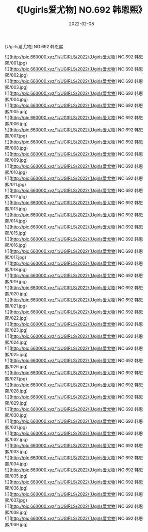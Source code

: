 ﻿---
layout: post
title:  《[Ugirls爱尤物] NO.692 韩恩熙》
date:   2022-02-08
img: http://pic.660000.xyz/1:/UGIRLS/2022/[Ugirls爱尤物] NO.692 韩恩熙/000.jpg
categories: [美女, 清纯, 唯美]
---

[Ugirls爱尤物] NO.692 韩恩熙

 ![](http://pic.660000.xyz/1:/UGIRLS/2022/[Ugirls爱尤物] NO.692 韩恩熙/001.jpg) <br>![](http://pic.660000.xyz/1:/UGIRLS/2022/[Ugirls爱尤物] NO.692 韩恩熙/002.jpg) <br>![](http://pic.660000.xyz/1:/UGIRLS/2022/[Ugirls爱尤物] NO.692 韩恩熙/003.jpg) <br>![](http://pic.660000.xyz/1:/UGIRLS/2022/[Ugirls爱尤物] NO.692 韩恩熙/004.jpg) <br>![](http://pic.660000.xyz/1:/UGIRLS/2022/[Ugirls爱尤物] NO.692 韩恩熙/005.jpg) <br>![](http://pic.660000.xyz/1:/UGIRLS/2022/[Ugirls爱尤物] NO.692 韩恩熙/006.jpg) <br>![](http://pic.660000.xyz/1:/UGIRLS/2022/[Ugirls爱尤物] NO.692 韩恩熙/007.jpg) <br>![](http://pic.660000.xyz/1:/UGIRLS/2022/[Ugirls爱尤物] NO.692 韩恩熙/008.jpg) <br>![](http://pic.660000.xyz/1:/UGIRLS/2022/[Ugirls爱尤物] NO.692 韩恩熙/009.jpg) <br>![](http://pic.660000.xyz/1:/UGIRLS/2022/[Ugirls爱尤物] NO.692 韩恩熙/010.jpg) <br>![](http://pic.660000.xyz/1:/UGIRLS/2022/[Ugirls爱尤物] NO.692 韩恩熙/011.jpg) <br>![](http://pic.660000.xyz/1:/UGIRLS/2022/[Ugirls爱尤物] NO.692 韩恩熙/012.jpg) <br>![](http://pic.660000.xyz/1:/UGIRLS/2022/[Ugirls爱尤物] NO.692 韩恩熙/013.jpg) <br>![](http://pic.660000.xyz/1:/UGIRLS/2022/[Ugirls爱尤物] NO.692 韩恩熙/014.jpg) <br>![](http://pic.660000.xyz/1:/UGIRLS/2022/[Ugirls爱尤物] NO.692 韩恩熙/015.jpg) <br>![](http://pic.660000.xyz/1:/UGIRLS/2022/[Ugirls爱尤物] NO.692 韩恩熙/016.jpg) <br>![](http://pic.660000.xyz/1:/UGIRLS/2022/[Ugirls爱尤物] NO.692 韩恩熙/017.jpg) <br>![](http://pic.660000.xyz/1:/UGIRLS/2022/[Ugirls爱尤物] NO.692 韩恩熙/018.jpg) <br>![](http://pic.660000.xyz/1:/UGIRLS/2022/[Ugirls爱尤物] NO.692 韩恩熙/019.jpg) <br>![](http://pic.660000.xyz/1:/UGIRLS/2022/[Ugirls爱尤物] NO.692 韩恩熙/020.jpg) <br>![](http://pic.660000.xyz/1:/UGIRLS/2022/[Ugirls爱尤物] NO.692 韩恩熙/021.jpg) <br>![](http://pic.660000.xyz/1:/UGIRLS/2022/[Ugirls爱尤物] NO.692 韩恩熙/022.jpg) <br>![](http://pic.660000.xyz/1:/UGIRLS/2022/[Ugirls爱尤物] NO.692 韩恩熙/023.jpg) <br>![](http://pic.660000.xyz/1:/UGIRLS/2022/[Ugirls爱尤物] NO.692 韩恩熙/024.jpg) <br>![](http://pic.660000.xyz/1:/UGIRLS/2022/[Ugirls爱尤物] NO.692 韩恩熙/025.jpg) <br>![](http://pic.660000.xyz/1:/UGIRLS/2022/[Ugirls爱尤物] NO.692 韩恩熙/026.jpg) <br>![](http://pic.660000.xyz/1:/UGIRLS/2022/[Ugirls爱尤物] NO.692 韩恩熙/027.jpg) <br>![](http://pic.660000.xyz/1:/UGIRLS/2022/[Ugirls爱尤物] NO.692 韩恩熙/028.jpg) <br>![](http://pic.660000.xyz/1:/UGIRLS/2022/[Ugirls爱尤物] NO.692 韩恩熙/029.jpg) <br>![](http://pic.660000.xyz/1:/UGIRLS/2022/[Ugirls爱尤物] NO.692 韩恩熙/030.jpg) <br>![](http://pic.660000.xyz/1:/UGIRLS/2022/[Ugirls爱尤物] NO.692 韩恩熙/031.jpg) <br>![](http://pic.660000.xyz/1:/UGIRLS/2022/[Ugirls爱尤物] NO.692 韩恩熙/032.jpg) <br>![](http://pic.660000.xyz/1:/UGIRLS/2022/[Ugirls爱尤物] NO.692 韩恩熙/033.jpg) <br>![](http://pic.660000.xyz/1:/UGIRLS/2022/[Ugirls爱尤物] NO.692 韩恩熙/034.jpg) <br>![](http://pic.660000.xyz/1:/UGIRLS/2022/[Ugirls爱尤物] NO.692 韩恩熙/035.jpg) <br>![](http://pic.660000.xyz/1:/UGIRLS/2022/[Ugirls爱尤物] NO.692 韩恩熙/036.jpg) <br>![](http://pic.660000.xyz/1:/UGIRLS/2022/[Ugirls爱尤物] NO.692 韩恩熙/037.jpg) <br>![](http://pic.660000.xyz/1:/UGIRLS/2022/[Ugirls爱尤物] NO.692 韩恩熙/038.jpg) <br>![](http://pic.660000.xyz/1:/UGIRLS/2022/[Ugirls爱尤物] NO.692 韩恩熙/039.jpg) <br>